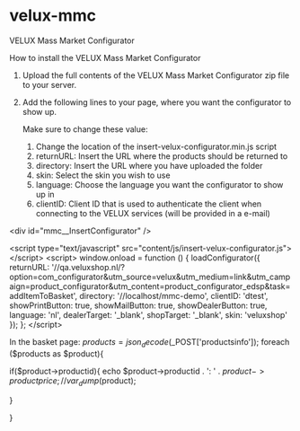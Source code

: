 velux-mmc
=========

VELUX Mass Market Configurator


How to install the VELUX Mass Market Configurator


1. Upload the full contents of the VELUX Mass Market Configurator zip file to your server.

2. Add the following lines to your page, where you want the configurator to show up.

	Make sure to change these value:
	1. Change the location of the insert-velux-configurator.min.js script
	2. returnURL: Insert the URL where the products should be returned to
	3. directory: Insert the URL where you have uploaded the folder
	4. skin: Select the skin you wish to use
	5. language: Choose the language you want the configurator to show up in
	6. clientID: Client ID that is used to authenticate the client when connecting to the VELUX services (will be provided in a e-mail)

	
<!-- Add these lines to your page -->

&lt;div id=&quot;mmc__InsertConfigurator&quot; /&gt;

&lt;script type=&quot;text/javascript&quot; src=&quot;content/js/insert-velux-configurator.js&quot;&gt;&lt;/script&gt;
&lt;script&gt;
	window.onload = function () {
		loadConfigurator({
			returnURL: &#39;//qa.veluxshop.nl/?option=com_configurator&amp;utm_source=velux&amp;utm_medium=link&amp;utm_campaign=product_configurator&amp;utm_content=product_configurator_edsp&amp;task=addItemToBasket&#39;,
			directory: &#39;//localhost/mmc-demo&#39;,
			clientID: &#39;dtest&#39;,
			showPrintButton: true,
			showMailButton: true,
			showDealerButton: true,
			language: &#39;nl&#39;,
			dealerTarget: &#39;_blank&#39;,
			shopTarget: &#39;_blank&#39;,
			skin: &#39;veluxshop&#39;
		});
	};
&lt;/script&gt;

In the basket page:
$products = json_decode($_POST['productsinfo']);
foreach ($products as $product){

if($product->productid){
echo $product->productid  . ': ' . $product->productprice;
//var_dump($product);

}

}


